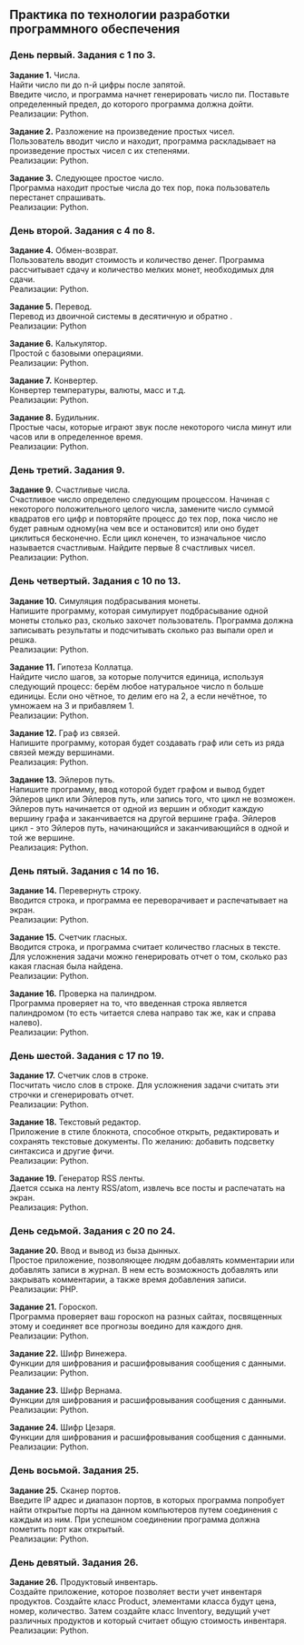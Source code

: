 ## Практика по технологии разработки программного обеспечения <br>

### День первый. Задания с 1 по 3.<br>

<b>Задание 1.</b> Числа.<br>
Найти число пи до n-й цифры после запятой.<br>
Введите число, и программа начнет генерировать число пи. Поставьте определенный предел, до которого программа должна дойти. <br>
Реализации: Python.<br>

<b>Задание 2.</b> Разложение на произведение простых чисел.<br>
Пользователь вводит число и находит, программа раскладывает на произведение простых чисел с их степенями. <br>
Реализации: Python.<br>

<b>Задание 3.</b> Следующее простое число.<br>
Программа находит простые числа до тех пор, пока пользователь перестанет спрашивать. <br>
Реализации: Python.<br>

### День второй. Задания с 4 по 8.<br>

<b>Задание 4.</b> Обмен-возврат.<br>
Пользователь вводит стоимость и количество денег. Программа рассчитывает сдачу и количество мелких монет, необходимых для сдачи. <br>
Реализации: Python.<br>

<b>Задание 5.</b> Перевод.<br>
Перевод из двоичной системы в десятичную и обратно .<br>
Реализации: Python<br>

<b>Задание 6.</b> Калькулятор.<br>
Простой с базовыми операциями. <br>
Реализации: Python.<br>

<b>Задание 7.</b> Конвертер.<br>
Конвертер температуры, валюты, масс и т.д.<br>
Реализации: Python.<br>

<b>Задание 8.</b> Будильник.<br>
Простые часы, которые играют звук после некоторого числа минут или часов или в определенное время. <br>
Реализации: Python.<br>

### День третий. Задания 9.<br>

<b>Задание 9.</b> Счастливые числа.<br>
Счастливое число определено следующим процессом. Начиная с некоторого положительного целого числа, замените число суммой квадратов его цифр и повторяйте процесс до тех пор, пока число не будет равным одному(на чем все и остановится) или оно будет циклиться бесконечно. Если цикл конечен, то изначальное число называется счастливым. Найдите первые 8 счастливых чисел. <br>
Реализации: Python.<br>

### День четвертый. Задания с 10 по 13.<br>

<b>Задание 10.</b> Симуляция подбрасывания монеты.<br>
Напишите программу, которая симулирует подбрасывание одной монеты столько раз, сколько захочет пользователь. Программа должна записывать результаты и подсчитывать сколько раз выпали орел и решка.<br>
Реализации: Python.<br>

<b>Задание 11.</b> Гипотеза Коллатца.<br>
Найдите число шагов, за которые получится единица, используя следующий процесс: берём любое натуральное число n больше единицы. Если оно чётное, то делим его на 2, а если нечётное, то умножаем на 3 и прибавляем 1.<br>
Реализации: Python.<br>

<b>Задание 12.</b> Граф из связей.<br>
Напишите программу, которая будет создавать граф или сеть из ряда связей между вершинами. <br>
Реализация: Python.<br>

<b>Задание 13.</b> Эйлеров путь.<br>
Напишите программу, ввод которой будет графом и вывод будет Эйлеров цикл или Эйлеров путь, или запись того, что цикл не возможен. Эйлеров путь начинается от одной из вершин и обходит каждую вершину графа и заканчивается на другой вершине графа. Эйлеров цикл - это Эйлеров путь, начинающийся и заканчивающийся в одной и той же вершине. <br>
Реализация: Python.<br>

### День пятый. Задания с 14 по 16.<br>

<b>Задание 14.</b> Перевернуть строку.<br>
Вводится строка, и программа ее переворачивает и распечатывает на экран.<br>
Реализации: Python. <br>

<b>Задание 15.</b> Счетчик гласных.<br>
Вводится строка, и программа считает количество гласных в тексте. Для усложнения задачи можно генерировать отчет о том, сколько раз какая гласная была найдена. <br>
Реализации: Python.<br>

<b>Задание 16.</b> Проверка на палиндром.<br>
Программа проверяет на то, что введенная строка является палиндромом (то есть читается слева направо так же, как и справа налево).<br>
Реализации: Python.<br>

### День шестой. Задания с 17 по 19.<br>

<b>Задание 17.</b> Счетчик слов в строке.<br>
Посчитать число слов в строке. Для усложнения задачи считать эти строчки и сгенерировать отчет. <br>
Реализации: Python.<br>

<b>Задание 18.</b> Текстовый редактор.<br>
Приложение в стиле блокнота, способное открыть, редактировать и сохранять текстовые документы. По желанию: добавить подсветку синтаксиса и другие фичи.<br>
Реализации: Python.<br>

<b>Задание 19.</b> Генератор RSS ленты.<br>
Дается ссыка на ленту RSS/atom, извлечь все посты и распечатать на экран. <br>
Реализация: Python.<br>

### День седьмой. Задания с 20 по 24.<br>

<b>Задание 20.</b> Ввод и вывод из быза дынных.<br>
Простое приложение, позволяющее людям добавлять комментарии или добавлять записи в журнал. В нем есть возможность добавлять или закрывать комментарии, а также время добавления записи.<br>
Реализации: PHP.<br>

<b>Задание 21.</b> Гороскоп.<br>
Программа проверяет ваш гороскоп на разных сайтах, посвященных этому и соединяет все прогнозы воедино для каждого дня. <br>
Реализации: Python.<br>

<b>Задание 22.</b> Шифр Винежера.<br>
Функции для шифрования и расшифровывания сообщения с данными.<br>
Реализации: Python.<br>

<b>Задание 23.</b> Шифр Вернама.<br>
Функции для шифрования и расшифровывания сообщения с данными.<br>
Реализации: Python.<br>

<b>Задание 24.</b> Шифр Цезаря.<br>
Функции для шифрования и расшифровывания сообщения с данными.<br>
Реализации: Python.<br>

### День восьмой. Задания 25.<br>

<b>Задание 25.</b> Сканер портов.<br>
Введите IP адрес и диапазон портов, в которых программа попробует найти открытые порты на данном компьютеров путем соединения с каждым из ним. При успешном соединении программа должна пометить порт как открытый. <br>
Реализации: Python.<br>

### День девятый. Задания 26.<br>

<b>Задание 26.</b> Продуктовый инвентарь. <br>
Создайте приложение, которое позволяет вести учет инвентаря продуктов. Создайте класс Product, элементами класса будут цена, номер, количество. Затем создайте класс Inventory, ведущий учет различных продуктов и который считает общую стоимость инвентаря.<br>
Реализации: Python. <br>
